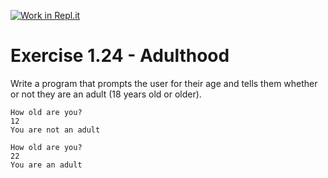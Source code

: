 [![Work in Repl.it](https://classroom.github.com/assets/work-in-replit-14baed9a392b3a25080506f3b7b6d57f295ec2978f6f33ec97e36a161684cbe9.svg)](https://classroom.github.com/online_ide?assignment_repo_id=4718104&assignment_repo_type=AssignmentRepo)
# Exercise 1.24 - Adulthood

Write a program that prompts the user for their age and tells them whether or not they are an adult (18 years old or older).

```plaintext
How old are you?
12
You are not an adult
```

```plaintext
How old are you?
22
You are an adult
```
